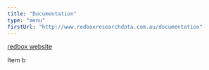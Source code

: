 ```yaml
---
title: "Documentation"
type: "menu"
firstUrl: "http://www.redboxresearchdata.com.au/documentation"
---
```

[redbox website](http://www.redboxresearchdata.com.au/documentation)

Item b
